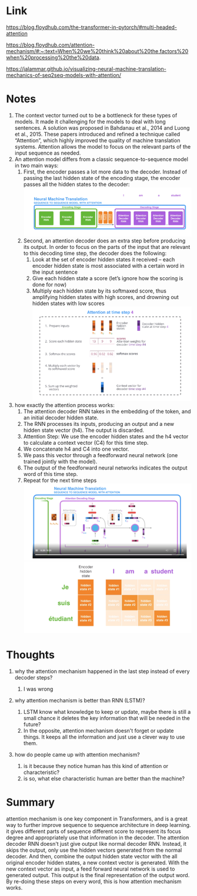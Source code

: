 Link
===============
<p>

https://blog.floydhub.com/the-transformer-in-pytorch/#multi-headed-attention

https://blog.floydhub.com/attention-mechanism/#:~:text=When%20we%20think%20about%20the,factors%20when%20processing%20the%20data.

https://jalammar.github.io/visualizing-neural-machine-translation-mechanics-of-seq2seq-models-with-attention/


</p>


Notes
===============
1. The context vector turned out to be a bottleneck for these types of models. It made it challenging
   for the models to deal with long sentences. A solution was proposed in Bahdanau et al.,
   2014 and Luong et al., 2015. These papers introduced and refined a technique called
   “Attention”, which highly improved the quality of machine translation systems.
   Attention allows the model to focus on the relevant parts of the input sequence as needed.
2. An attention model differs from a classic sequence-to-sequence model in two main ways:
   1. First, the encoder passes a lot more data to the decoder. Instead of passing the last hidden
      state of the encoding stage, the encoder passes all the hidden states to the decoder:
      ![img.png](img.png)
   2. Second, an attention decoder does an extra step before producing its output. In order to
      focus on the parts of the input that are relevant to this decoding time step,
      the decoder does the following:
      1. Look at the set of encoder hidden states it received – each encoder hidden state is most
         associated with a certain word in the input sentence
      2. Give each hidden state a score (let’s ignore how the scoring is done for now)
      3. Multiply each hidden state by its softmaxed score, thus amplifying hidden states with high
         scores, and drowning out hidden states with low scores
         ![img_1.png](img_1.png)
3. how exactly the attention process works:
   1. The attention decoder RNN takes in the embedding of the <END> token, and an initial decoder hidden state. 
   2. The RNN processes its inputs, producing an output and a new hidden state vector (h4). 
      The output is discarded.
   3. Attention Step: We use the encoder hidden states and the h4 vector to calculate a context vector
      (C4) for this time step.
   4. We concatenate h4 and C4 into one vector. 
   5. We pass this vector through a feedforward neural network (one trained jointly with the model). 
   6. The output of the feedforward neural networks indicates the output word of this time step. 
   7. Repeat for the next time steps
      ![img_2.png](img_2.png)![img_3.png](img_3.png)

Thoughts
===============
1. why the attention mechanism happened in the last step instead of every decoder steps? 
   1. I was wrong

2. why attention mechanism is better than RNN (LSTM)? 
   1. LSTM know what knowledge to keep or update, maybe there is still a small chance it deletes the key information 
      that will be needed in the future?
   2. In the opposite, attention mechanism doesn't forget or update things. It keeps all the information
      and just use a clever way to use them. 

3. how do people came up with attention mechanism?
   1. is it because they notice human has this kind of attention or characteristic?
   2. is so, what else characteristic human are better than the machine?



Summary
===============
attention mechanism is one key component in Transformers, and is a great way to further improve sequence 
to sequence architecture in deep learning. it gives different parts of sequence different score to 
represent its focus degree and appropriately use that information in the decoder. The attention decoder
RNN doesn't just give output like normal decoder RNN. Instead, it skips the output, only use the hidden 
vectors generated from the normal decoder. And then, combine the output hidden state vector with the all original
encoder hidden states, a new context vector is generated. With the new context vector as input, a feed forward 
neural network is used to generated output. This output is the final representation of the output word. By
re-doing these steps on every word, this is how attention mechanism works. 
